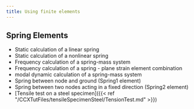 ```yaml
---
title: Using finite elements
---
```

## Spring Elements 
- Static calculation of a linear spring
- Static calculation of a nonlinear spring
- Frequency calculation of a spring-mass system
- Frequency calculation of a spring - plane strain element combination
- modal dynamic calculation of a spring-mass system
- Spring between node and ground (Spring1 element)
- Spring between two nodes acting in a fixed direction (Spring2 element)
- [Tensile test on a steel specimen]({{< ref "/CCXTutFiles/tensileSpecimenSteel/TensionTest.md" >}})
